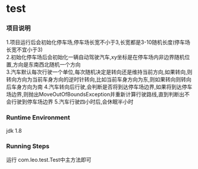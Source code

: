 test
===========================

### 项目说明
1.项目运行后会初始化停车场,停车场长宽不小于3,长宽都是3-10随机长度(停车场长宽不宜小于3)  
2.初始化停车场后会初始化一辆自动驾驶汽车,xy坐标是在停车场内非边界随机位置,方向是东南西北随机一个方向  
3.汽车默认每次行驶一个单位,每次随机决定是转向还是维持当前方向,如果转向,则转向方向为当前车身方向的逆时针转向,比如当前车身方向为东,则如果转向则转向后车身方向为南
4.汽车转向后行驶,会判断是否将到达停车场边界,如果将到达停车场边界,则抛出MoveOutOfBoundsException并重新计算行驶路线,直到判断出不会行驶到停车场边界
5.汽车行驶四小时后,会休眠半小时
### Runtime Environment
jdk 1.8
### Running Steps

运行 com.leo.test.Test中主方法即可